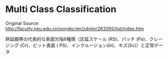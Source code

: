 # Multi Class Classification

Original Source: http://faculty.neu.edu.cn/songkc/en/zdylm/263265/list/index.htm  
  
熱延鋼帯の代表的な表面欠陥6種類（圧延スケール (RS)、パッチ (Pa)、クレージング (Cr)、ピット表面 ( PS)、インクルージョン(In)、キズ(Sc)）と正常データ

